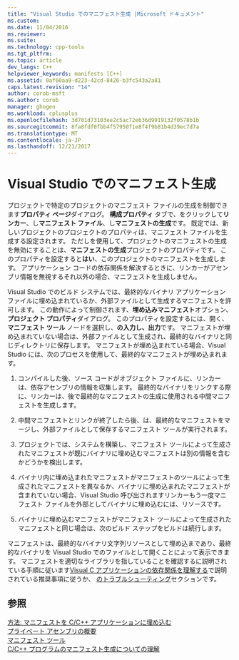 ```yaml
---
title: "Visual Studio でのマニフェスト生成 |Microsoft ドキュメント"
ms.custom: 
ms.date: 11/04/2016
ms.reviewer: 
ms.suite: 
ms.technology: cpp-tools
ms.tgt_pltfrm: 
ms.topic: article
dev_langs: C++
helpviewer_keywords: manifests [C++]
ms.assetid: 0af60aa9-d223-42cd-8426-b3fc543a2a81
caps.latest.revision: "14"
author: corob-msft
ms.author: corob
manager: ghogen
ms.workload: cplusplus
ms.openlocfilehash: 3d701d73103ee2c5ac72eb36d9919132f0578b1b
ms.sourcegitcommit: 8fa8fdf0fbb4f57950f1e8f4f9b81b4d39ec7d7a
ms.translationtype: MT
ms.contentlocale: ja-JP
ms.lasthandoff: 12/21/2017
---
```

# <a name="manifest-generation-in-visual-studio"></a>Visual Studio でのマニフェスト生成
プロジェクトで特定のプロジェクトのマニフェスト ファイルの生成を制御できます**プロパティ ページ**ダイアログ。 **構成プロパティ** タブで、をクリックして**リンカー**、し**マニフェスト ファイル**、し**マニフェストの生成**です。 既定では、新しいプロジェクトのプロジェクトのプロパティは、マニフェスト ファイルを生成する設定されます。 ただしを使用して、プロジェクトのマニフェストの生成を無効にすることは、**マニフェストの生成**プロジェクトのプロパティです。 このプロパティを設定すると**はい**、このプロジェクトのマニフェストを生成します。 アプリケーション コードの依存関係を解決するときに、リンカーがアセンブリ情報を無視するそれ以外の場合、マニフェストを生成しません。  
  
 Visual Studio でのビルド システムでは、最終的なバイナリ アプリケーション ファイルに埋め込まれているか、外部ファイルとして生成するマニフェストを許可します。 この動作によって制御されます、**埋め込みマニフェスト**オプション、**プロジェクト プロパティ**ダイアログ。 このプロパティを設定するには、開く、**マニフェスト ツール** ノードを選択し、**の入力し、出力**です。 マニフェストが埋め込まれていない場合は、外部ファイルとして生成され、最終的なバイナリと同じディレクトリに保存します。 マニフェストが埋め込まれている場合、Visual Studio には、次のプロセスを使用して、最終的なマニフェストが埋め込まれます。  
  
1.  コンパイルした後、ソース コードがオブジェクト ファイルに、リンカーは、依存アセンブリの情報を収集します。 最終的なバイナリをリンクする際に、リンカーは、後で最終的なマニフェストの生成に使用される中間マニフェストを生成します。  
  
2.  中間マニフェストとリンクが終了したら後、は、最終的なマニフェストをマージし、外部ファイルとして保存するマニフェスト ツールが実行されます。  
  
3.  プロジェクトでは、システムを構築し、マニフェスト ツールによって生成されたマニフェストが既にバイナリに埋め込むマニフェストは別の情報を含むかどうかを検出します。  
  
4.  バイナリ内に埋め込まれたマニフェストがマニフェストのツールによって生成されたマニフェストを異なるか、バイナリに埋め込まれたマニフェストが含まれていない場合、Visual Studio 呼び出されますリンカーもう一度マニフェスト ファイルを外部としてバイナリに埋め込むには、リソースです。  
  
5.  バイナリに埋め込むマニフェストがマニフェスト ツールによって生成されたマニフェストと同じ場合は、次のビルド ステップをビルドは続行します。  
  
 マニフェストは、最終的なバイナリ文字列リソースとして埋め込まであり、最終的なバイナリを Visual Studio でのファイルとして開くことによって表示できます。 マニフェストを適切なライブラリを指していることを確認するに説明されている手順に従います[Visual C アプリケーションの依存関係を理解する](../ide/understanding-the-dependencies-of-a-visual-cpp-application.md)で説明されている推奨事項に従うか、 [のトラブルシューティング](../build/troubleshooting-c-cpp-isolated-applications-and-side-by-side-assemblies.md)セクションです。  
  
## <a name="see-also"></a>参照  
 [方法: マニフェストを C/C++ アプリケーションに埋め込む](../build/how-to-embed-a-manifest-inside-a-c-cpp-application.md)   
 [プライベート アセンブリの概要](http://msdn.microsoft.com/library/ff951638)   
 [マニフェスト ツール](http://msdn.microsoft.com/library/aa375649)   
 [C/C++ プログラムのマニフェスト生成についての理解](../build/understanding-manifest-generation-for-c-cpp-programs.md)